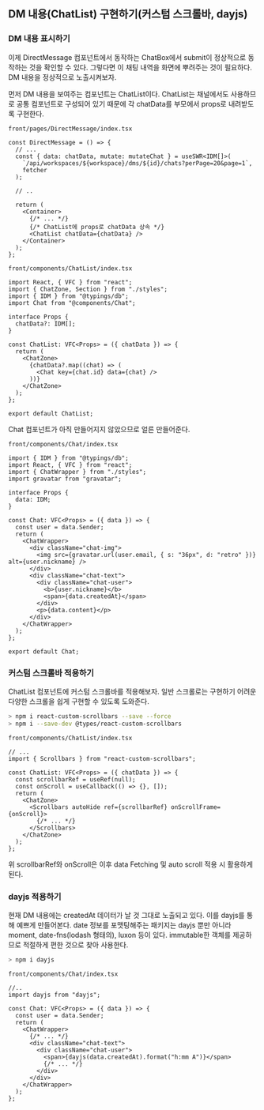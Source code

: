 ﻿## DM 내용(ChatList) 구현하기(커스텀 스크롤바, dayjs)

### DM 내용 표시하기

이제 DirectMessage 컴포넌트에서 동작하는 ChatBox에서 submit이 정상적으로 동작하는 것을 확인할 수 있다. 그렇다면 이 채팅 내역을 화면에 뿌려주는 것이 필요하다. DM 내용을 정상적으로 노출시켜보자.

먼저 DM 내용을 보여주는 컴포넌트는 ChatList이다. ChatList는 채널에서도 사용하므로 공통 컴포넌트로 구성되어 있기 때문에 각 chatData를 부모에서 props로 내려받도록 구현한다.

`front/pages/DirectMessage/index.tsx`

```tsx
const DirectMessage = () => {
  // ...
  const { data: chatData, mutate: mutateChat } = useSWR<IDM[]>(
    `/api/workspaces/${workspace}/dms/${id}/chats?perPage=20&page=1`,
    fetcher
  );

  // ..

  return (
    <Container>
      {/* ... */}
      {/* ChatList에 props로 chatData 상속 */}
      <ChatList chatData={chatData} />
    </Container>
  );
};
```

`front/components/ChatList/index.tsx`

```tsx
import React, { VFC } from "react";
import { ChatZone, Section } from "./styles";
import { IDM } from "@typings/db";
import Chat from "@components/Chat";

interface Props {
  chatData?: IDM[];
}

const ChatList: VFC<Props> = ({ chatData }) => {
  return (
    <ChatZone>
      {chatData?.map((chat) => (
        <Chat key={chat.id} data={chat} />
      ))}
    </ChatZone>
  );
};

export default ChatList;
```

Chat 컴포넌트가 아직 만들어지지 않았으므로 얼른 만들어준다.

`front/components/Chat/index.tsx`

```tsx
import { IDM } from "@typings/db";
import React, { VFC } from "react";
import { ChatWrapper } from "./styles";
import gravatar from "gravatar";

interface Props {
  data: IDM;
}

const Chat: VFC<Props> = ({ data }) => {
  const user = data.Sender;
  return (
    <ChatWrapper>
      <div className="chat-img">
        <img src={gravatar.url(user.email, { s: "36px", d: "retro" })} alt={user.nickname} />
      </div>
      <div className="chat-text">
        <div className="chat-user">
          <b>{user.nickname}</b>
          <span>{data.createdAt}</span>
        </div>
        <p>{data.content}</p>
      </div>
    </ChatWrapper>
  );
};

export default Chat;
```

### 커스텀 스크롤바 적용하기

ChatList 컴포넌트에 커스텀 스크롤바를 적용해보자.
일반 스크롤로는 구현하기 어려운 다양한 스크롤을 쉽게 구현할 수 있도록 도와준다.

```bash
> npm i react-custom-scrollbars --save --force
> npm i --save-dev @types/react-custom-scrollbars
```

`front/components/ChatList/index.tsx`

```tsx
// ...
import { Scrollbars } from "react-custom-scrollbars";

const ChatList: VFC<Props> = ({ chatData }) => {
  const scrollbarRef = useRef(null);
  const onScroll = useCallback(() => {}, []);
  return (
    <ChatZone>
      <Scrollbars autoHide ref={scrollbarRef} onScrollFrame={onScroll}>
        {/* ... */}
      </Scrollbars>
    </ChatZone>
  );
};
```

위 scrollbarRef와 onScroll은 이후 data Fetching 및 auto scroll 적용 시 활용하게 된다.

### dayjs 적용하기

현재 DM 내용에는 createdAt 데이터가 날 것 그대로 노출되고 있다. 이를 dayjs를 통해 예쁘게 만들어본다. date 정보를 포맷팅해주는 패키지는 dayjs 뿐만 아니라 moment, date-fns(lodash 형태의), luxon 등이 있다. immutable한 객체를 제공하므로 적절하게 편한 것으로 찾아 사용한다.

```bash
> npm i dayjs
```

`front/components/Chat/index.tsx`

```tsx
//..
import dayjs from "dayjs";

const Chat: VFC<Props> = ({ data }) => {
  const user = data.Sender;
  return (
    <ChatWrapper>
      {/* ... */}
      <div className="chat-text">
        <div className="chat-user">
          <span>{dayjs(data.createdAt).format("h:mm A")}</span>
          {/* ... */}
        </div>
      </div>
    </ChatWrapper>
  );
};
```
